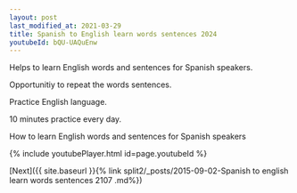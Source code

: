 ```yaml
---
layout: post
last_modified_at: 2021-03-29
title: Spanish to English learn words sentences 2024 
youtubeId: bQU-UAQuEnw
---
```

 
 
Helps to learn English words and sentences for Spanish speakers.

Opportunitiy to repeat the words sentences. 

Practice English language. 
 
10 minutes practice every day. 
 
How to learn English words and sentences for Spanish speakers 
 
{% include youtubePlayer.html id=page.youtubeId %}
 
 
[Next]({{ site.baseurl }}{% link  split2/_posts/2015-09-02-Spanish to english learn words sentences 2107 .md%})
 
